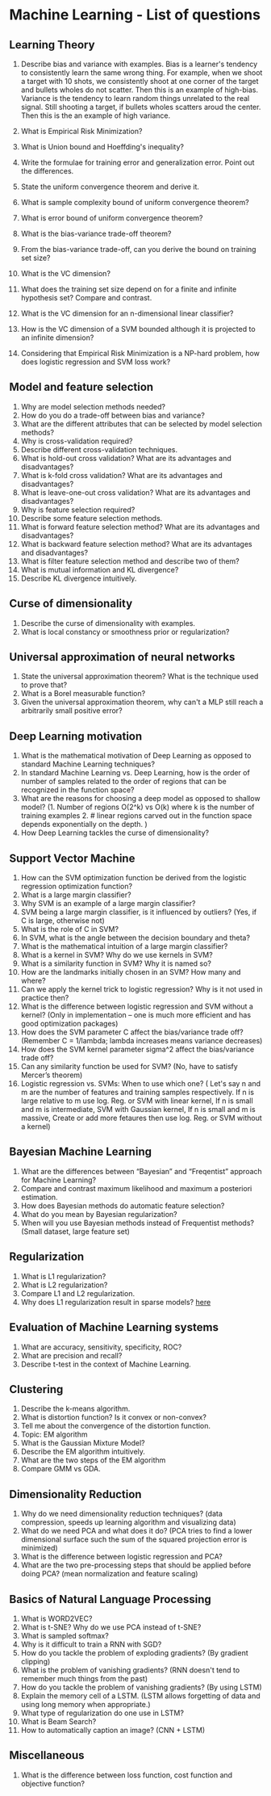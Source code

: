 # Machine Learning - List of questions

## Learning Theory

1. Describe bias and variance with examples. 
    Bias is a learner's tendency to consistently learn the same wrong thing. For example, when we shoot a target with 10 shots, we consistently shoot at one corner of the target and bullets wholes do not scatter. Then this is an example of high-bias.
    Variance is the tendency to learn random things unrelated to the real signal. Still shooting a target, if bullets wholes scatters aroud the center. Then this is the an example of high variance.
    
1. What is Empirical Risk Minimization? 
1. What is Union bound and Hoeffding's inequality? 
1. Write the formulae for training error and generalization error. Point out the differences.
1. State the uniform convergence theorem and derive it. 
1. What is sample complexity bound of uniform convergence theorem? 
1. What is error bound of uniform convergence theorem? 
1. What is the bias-variance trade-off theorem? 
1. From the bias-variance trade-off, can you derive the bound on training set size?
1. What is the VC dimension? 
1. What does the training set size depend on for a finite and infinite hypothesis set? Compare and contrast. 
1. What is the VC dimension for an n-dimensional linear classifier? 
1. How is the VC dimension of a SVM bounded although it is projected to an infinite dimension? 
1. Considering that Empirical Risk Minimization is a NP-hard problem, how does logistic regression and SVM loss work? 

## Model and feature selection
1. Why are model selection methods needed?
1. How do you do a trade-off between bias and variance?
1. What are the different attributes that can be selected by model selection methods?
1. Why is cross-validation required?
1. Describe different cross-validation techniques.
1. What is hold-out cross validation? What are its advantages and disadvantages?
1. What is k-fold cross validation? What are its advantages and disadvantages?
1. What is leave-one-out cross validation? What are its advantages and disadvantages?
1. Why is feature selection required?
1. Describe some feature selection methods.
1. What is forward feature selection method? What are its advantages and disadvantages?
1. What is backward feature selection method? What are its advantages and disadvantages?
1. What is filter feature selection method and describe two of them?
1. What is mutual information and KL divergence?
1. Describe KL divergence intuitively.

## Curse of dimensionality 
1. Describe the curse of dimensionality with examples.
1. What is local constancy or smoothness prior or regularization?

## Universal approximation of neural networks
1. State the universal approximation theorem? What is the technique used to prove that?
1. What is a Borel measurable function?
1. Given the universal approximation theorem, why can't a MLP still reach a arbitrarily small positive error?

## Deep Learning motivation
1. What is the mathematical motivation of Deep Learning as opposed to standard Machine Learning techniques?
1. In standard Machine Learning vs. Deep Learning, how is the order of number of samples related to the order of regions that can be recognized in the function space?
1. What are the reasons for choosing a deep model as opposed to shallow model? (1. Number of regions O(2^k) vs O(k) where k is the number of training examples 2. # linear regions carved out in the function space depends exponentially on the depth. )
1. How Deep Learning tackles the curse of dimensionality? 

## Support Vector Machine
1. How can the SVM optimization function be derived from the logistic regression optimization function?
1. What is a large margin classifier?
1. Why SVM is an example of a large margin classifier?
1. SVM being a large margin classifier, is it influenced by outliers? (Yes, if C is large, otherwise not)
1. What is the role of C in SVM?
1. In SVM, what is the angle between the decision boundary and theta?
1. What is the mathematical intuition of a large margin classifier?
1. What is a kernel in SVM? Why do we use kernels in SVM?
1. What is a similarity function in SVM? Why it is named so?
1. How are the landmarks initially chosen in an SVM? How many and where?
1. Can we apply the kernel trick to logistic regression? Why is it not used in practice then?
1. What is the difference between logistic regression and SVM without a kernel? (Only in implementation – one is much more efficient and has good optimization packages)
1. How does the SVM parameter C affect the bias/variance trade off? (Remember C = 1/lambda; lambda increases means variance decreases)
1. How does the SVM kernel parameter sigma^2 affect the bias/variance trade off?
1. Can any similarity function be used for SVM? (No, have to satisfy Mercer’s theorem)
1. Logistic regression vs. SVMs: When to use which one? 
( Let's say n and m are the number of features and training samples respectively. If n is large relative to m use log. Reg. or SVM with linear kernel, If n is small and m is intermediate, SVM with Gaussian kernel, If n is small and m is massive, Create or add more fetaures then use log. Reg. or SVM without a kernel)

## Bayesian Machine Learning
1. What are the differences between “Bayesian” and “Freqentist” approach for Machine Learning?
1. Compare and contrast maximum likelihood and maximum a posteriori estimation.
1. How does Bayesian methods do automatic feature selection?
1. What do you mean by Bayesian regularization?
1. When will you use Bayesian methods instead of Frequentist methods? (Small dataset, large feature set)

## Regularization
1. What is L1 regularization?
1. What is L2 regularization?
1. Compare L1 and L2 regularization.
1. Why does L1 regularization result in sparse models? [here](https://stats.stackexchange.com/questions/45643/why-l1-norm-for-sparse-models)

## Evaluation of Machine Learning systems
1. What are accuracy, sensitivity, specificity, ROC?
1. What are precision and recall?
1. Describe t-test in the context of Machine Learning.

## Clustering
1. Describe the k-means algorithm.
1. What is distortion function? Is it convex or non-convex?
1. Tell me about the convergence of the distortion function.
1. Topic: EM algorithm
1. What is the Gaussian Mixture Model?
1. Describe the EM algorithm intuitively. 
1. What are the two steps of the EM algorithm
1. Compare GMM vs GDA.

## Dimensionality Reduction
1. Why do we need dimensionality reduction techniques? (data compression, speeds up learning algorithm and visualizing data)
1. What do we need PCA and what does it do? (PCA tries to find a lower dimensional surface such the sum of the squared projection error is minimized)
1. What is the difference between logistic regression and PCA?
1. What are the two pre-processing steps that should be applied before doing PCA? (mean normalization and feature scaling)

## Basics of Natural Language Processing
1. What is WORD2VEC?
1. What is t-SNE? Why do we use PCA instead of t-SNE?
1. What is sampled softmax?
1. Why is it difficult to train a RNN with SGD?
1. How do you tackle the problem of exploding gradients? (By gradient clipping)
1. What is the problem of vanishing gradients? (RNN doesn't tend to remember much things from the past)
1. How do you tackle the problem of vanishing gradients? (By using LSTM)
1. Explain the memory cell of a LSTM. (LSTM allows forgetting of data and using long memory when appropriate.)
1. What type of regularization do one use in LSTM?
1. What is Beam Search?
1. How to automatically caption an image? (CNN + LSTM)

## Miscellaneous
1. What is the difference between loss function, cost function and objective function?
